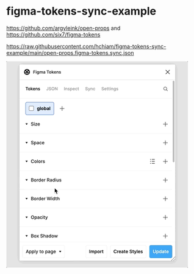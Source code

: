 # figma-tokens-sync-example

https://github.com/argyleink/open-props and https://github.com/six7/figma-tokens

https://raw.githubusercontent.com/hchiam/figma-tokens-sync-example/main/open-props.figma-tokens.sync.json

![setup](setup.gif)
